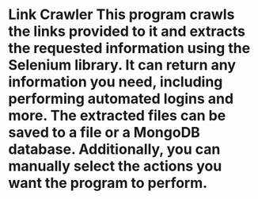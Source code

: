 # Link Crawler This program crawls the links provided to it and extracts the requested information using the Selenium library. It can return any information you need, including performing automated logins and more. The extracted files can be saved to a file or a MongoDB database. Additionally, you can manually select the actions you want the program to perform.
